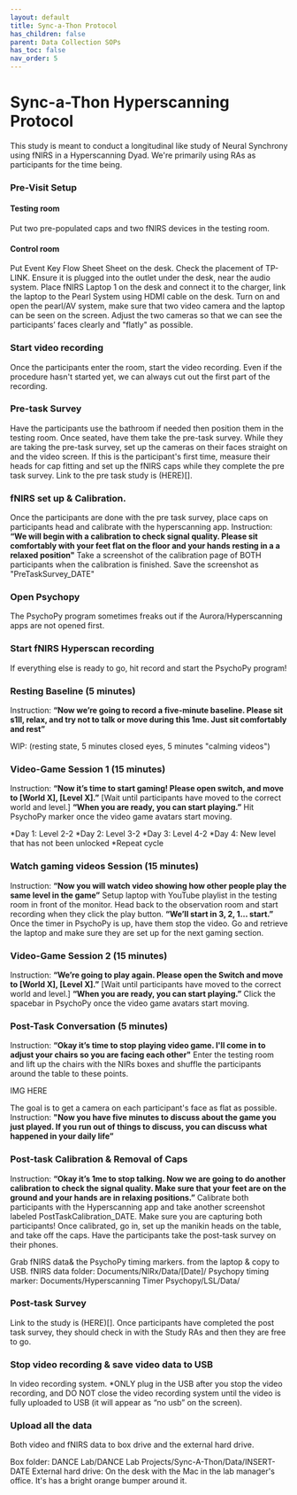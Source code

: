 ```yaml
---
layout: default
title: Sync-a-Thon Protocol
has_children: false
parent: Data Collection SOPs
has_toc: false
nav_order: 5
---
```


# Sync-a-Thon Hyperscanning Protocol

This study is meant to conduct a longitudinal like study of Neural Synchrony using fNIRS in a Hyperscanning Dyad. We're primarily using RAs as participants for the time being. 

### Pre-Visit Setup
#### Testing room
Put two pre-populated caps and two fNIRS devices in the testing room. 

#### Control room
Put Event Key Flow Sheet Sheet on the desk.
Check the placement of TP-LINK. Ensure it is plugged into the outlet under the desk, near the audio system.
Place fNIRS Laptop 1 on the desk and connect it to the charger, link the laptop to the Pearl System using HDMI cable on the desk.
Turn on and open the pearl/AV system, make sure that two video camera and the laptop can be seen on the screen. Adjust the two cameras so that we can see the participants’ faces clearly and "flatly" as possible. 

### Start video recording

Once the participants enter the room, start the video recording. Even if the procedure hasn't started yet, we can always cut out the first part of the recording.

### Pre-task Survey

Have the participants use the bathroom if needed then position them in the testing room. Once seated, have them take the pre-task survey. While they are taking the pre-task survey, set up the cameras on their faces straight on and the video screen. 
If this is the participant's first time, measure their heads for cap fitting and set up the fNIRS caps while they complete the pre task survey.
Link to the pre task study is (HERE)[].

### fNIRS set up & Calibration.

Once the participants are done with the pre task survey, place caps on participants head and calibrate with the hyperscanning app. 
Instruction: **“We will begin with a calibration to check signal quality. Please sit comfortably with your feet flat on the floor and your hands resting in a a relaxed position"**
Take a screenshot of the calibration page of BOTH participants when the calibration is finished. Save the screenshot as "PreTaskSurvey_DATE"

### Open Psychopy

The PsychoPy program sometimes freaks out if the Aurora/Hyperscanning apps are not opened first.

### Start fNIRS Hyperscan recording

If everything else is ready to go, hit record and start the PsychoPy program!

### Resting Baseline (5 minutes)

Instruction: **“Now we’re going to record a five-minute baseline. Please sit s1ll, relax, and try not to talk or move during this 1me. Just sit comfortably and rest”**

WIP: (resting state, 5 minutes closed eyes, 5 minutes "calming videos")
 
### Video-Game Session 1 (15 minutes)

Instruction: **“Now it’s time to start gaming! Please open switch, and move to [World X], [Level X].”**
[Wait until participants have moved to the correct world and level.]
**“When you are ready, you can start playing.”**
Hit PsychoPy marker once the video game avatars start moving. 

*Day 1: Level 2-2
*Day 2: Level 3-2
*Day 3: Level 4-2
*Day 4: New level that has not been unlocked
*Repeat cycle

### Watch gaming videos Session (15 minutes)

Instruction: **“Now you will watch video showing how other people play the same level in the game”**
Setup laptop with YouTube playlist in the testing room in front of the monitor. Head back to the observation room and start recording when they click the play button. 
**“We’ll start in 3, 2, 1… start.”**
Once the timer in PsychoPy is up, have them stop the video. Go and retrieve the laptop and make sure they are set up for the next gaming section. 

### Video-Game Session 2 (15 minutes)

Instruction: **“We’re going to play again. Please open the Switch and move to [World X], [Level X].”**
[Wait until participants have moved to the correct world and level.]
**“When you are ready, you can start playing.”**
Click the spacebar in PsychoPy once the video game avatars start moving. 

### Post-Task Conversation (5 minutes)

Instruction: **“Okay it’s time to stop playing video game. I'll come in to adjust your chairs so you are facing each other"**
Enter the testing room and lift up the chairs with the NIRs boxes and shuffle the participants around the table to these points.

IMG HERE

The goal is to get a camera on each participant's face as flat as possible. 
Instruction: **"Now you have five minutes to discuss about the game you just played. If you run out of things to discuss, you can discuss what happened in your daily life”**

### Post-task Calibration & Removal of Caps

Instruction: **“Okay it’s 1me to stop talking. Now we are going to do another calibration to check the signal quality. Make sure that your feet are on the ground and your hands are in relaxing positions.”**
Calibrate both participants with the Hyperscanning app and take another screenshot labeled PostTaskCalibration_DATE. Make sure you are capturing both participants!
Once calibrated, go in, set up the manikin heads on the table, and take off the caps. Have the participants take the post-task survey on their phones. 

Grab fNIRS data& the PsychoPy timing markers. from the laptop & copy to USB.
fNIRS data folder: Documents/NIRx/Data/[Date]/
Psychopy timing marker: Documents/Hyperscanning Timer Psychopy/LSL/Data/

### Post-task Survey

Link to the study is (HERE)[]. Once participants have completed the post task survey, they should check in with the Study RAs and then they are free to go. 

### Stop video recording & save video data to USB

In video recording system. *ONLY plug in the USB after you stop the video recording, and DO NOT close the video recording system until the video is fully uploaded to USB (it will appear as “no usb” on the screen).

### Upload all the data

Both video and fNIRS data to box drive and the external hard drive. 
 
Box folder: DANCE Lab/DANCE Lab Projects/Sync-A-Thon/Data/INSERT-DATE
External hard drive: On the desk with the Mac in the lab manager's office. It's has a bright orange bumper around it. 


